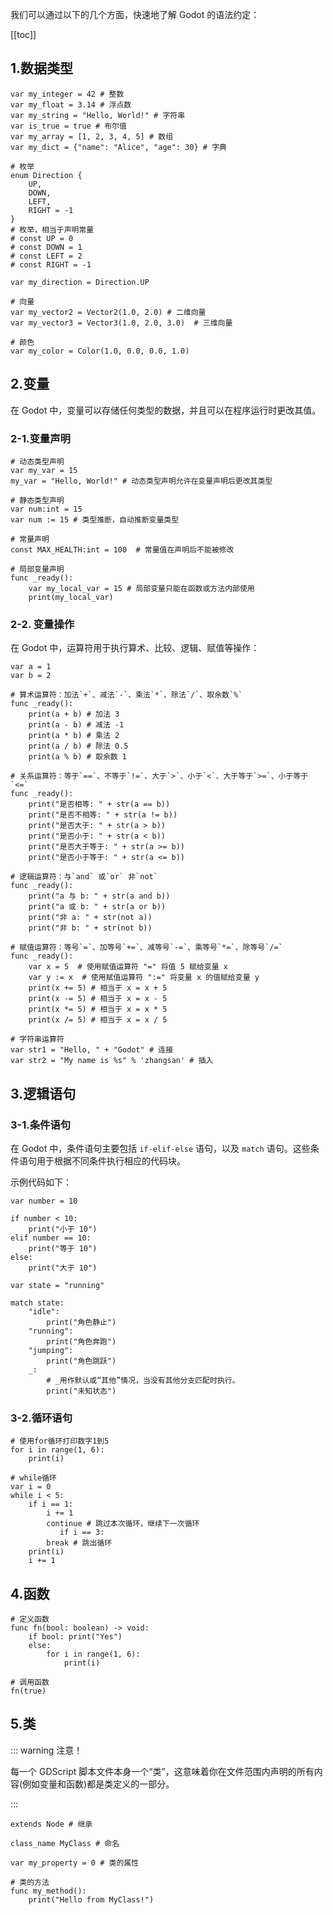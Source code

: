<PageHeader content="Godot 的语法约定" />

我们可以通过以下的几个方面，快速地了解 Godot 的语法约定：

[[toc]]

## 1.数据类型

```gdscript
var my_integer = 42 # 整数
var my_float = 3.14 # 浮点数
var my_string = "Hello, World!" # 字符串
var is_true = true # 布尔值
var my_array = [1, 2, 3, 4, 5] # 数组
var my_dict = {"name": "Alice", "age": 30} # 字典

# 枚举
enum Direction {
    UP,
    DOWN,
    LEFT,
    RIGHT = -1
}
# 枚举，相当于声明常量
# const UP = 0
# const DOWN = 1
# const LEFT = 2
# const RIGHT = -1

var my_direction = Direction.UP

# 向量
var my_vector2 = Vector2(1.0, 2.0) # 二维向量
var my_vector3 = Vector3(1.0, 2.0, 3.0)  # 三维向量

# 颜色
var my_color = Color(1.0, 0.0, 0.0, 1.0)
```

## 2.变量

在 Godot 中，变量可以存储任何类型的数据，并且可以在程序运行时更改其值。

### 2-1.变量声明

```gdscript
# 动态类型声明
var my_var = 15
my_var = "Hello, World!" # 动态类型声明允许在变量声明后更改其类型

# 静态类型声明
var num:int = 15
var num := 15 # 类型推断，自动推断变量类型

# 常量声明
const MAX_HEALTH:int = 100  # 常量值在声明后不能被修改

# 局部变量声明
func _ready():
    var my_local_var = 15 # 局部变量只能在函数或方法内部使用
    print(my_local_var)

```

### 2-2. 变量操作

在 Godot 中，运算符用于执行算术、比较、逻辑、赋值等操作：

```gdscript
var a = 1
var b = 2

# 算术运算符：加法`+`、减法`-`、乘法`*`、除法`/`、取余数`%`
func _ready():
	print(a + b) # 加法 3
	print(a - b) # 减法 -1
	print(a * b) # 乘法 2
	print(a / b) # 除法 0.5
	print(a % b) # 取余数 1

# 关系运算符：等于`==`、不等于`!=`、大于`>`、小于`<`、大于等于`>=`、小于等于`<=`
func _ready():
    print("是否相等: " + str(a == b))
    print("是否不相等: " + str(a != b))
    print("是否大于: " + str(a > b))
    print("是否小于: " + str(a < b))
    print("是否大于等于: " + str(a >= b))
    print("是否小于等于: " + str(a <= b))

# 逻辑运算符：与`and` 或`or` 非`not`
func _ready():
    print("a 与 b: " + str(a and b))
    print("a 或 b: " + str(a or b))
    print("非 a: " + str(not a))
    print("非 b: " + str(not b))

# 赋值运算符：等号`=`、加等号`+=`、减等号`-=`、乘等号`*=`、除等号`/=`
func _ready():
    var x = 5  # 使用赋值运算符 "=" 将值 5 赋给变量 x
    var y := x  # 使用赋值运算符 ":=" 将变量 x 的值赋给变量 y
    print(x += 5) # 相当于 x = x + 5
    print(x -= 5) # 相当于 x = x - 5
    print(x *= 5) # 相当于 x = x * 5
    print(x /= 5) # 相当于 x = x / 5

# 字符串运算符
var str1 = "Hello, " + "Godot" # 连接
var str2 = "My name is %s" % 'zhangsan' # 插入
```

## 3.逻辑语句

### 3-1.条件语句

在 Godot 中，条件语句主要包括 `if-elif-else` 语句，以及 `match` 语句。这些条件语句用于根据不同条件执行相应的代码块。

示例代码如下：

```gdscript
var number = 10

if number < 10:
    print("小于 10")
elif number == 10:
    print("等于 10")
else:
    print("大于 10")

```

```gdscript
var state = "running"

match state:
    "idle":
        print("角色静止")
    "running":
        print("角色奔跑")
    "jumping":
        print("角色跳跃")
    _:
        # _用作默认或“其他”情况，当没有其他分支匹配时执行。
        print("未知状态")

```

### 3-2.循环语句

```gdscript
# 使用for循环打印数字1到5
for i in range(1, 6):
    print(i)

# while循环
var i = 0
while i < 5:
    if i == 1:
        i += 1
        continue # 跳过本次循环，继续下一次循环
           if i == 3:
        break # 跳出循环
    print(i)
    i += 1

```

## 4.函数

```gdscript
# 定义函数
func fn(bool: boolean) -> void:
    if bool: print("Yes")
    else:
        for i in range(1, 6):
            print(i)

# 调用函数
fn(true)

```

## 5.类

::: warning 注意！

每一个 GDScript 脚本文件本身一个“类”，这意味着你在文件范围内声明的所有内容(例如变量和函数)都是类定义的一部分。

:::

```gdscript
extends Node # 继承

class_name MyClass # 命名

var my_property = 0 # 类的属性

# 类的方法
func my_method():
    print("Hello from MyClass!")
```
